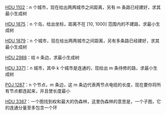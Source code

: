 [HDU 1102](https://github.com/Hapoa/Accepted/blob/master/20%20-%20%E6%9C%80%E5%B0%8F%E7%94%9F%E6%88%90%E6%A0%91/001%20-%20HDU%201102.md)：n 个城市，现在给出两两城市之间距离，另有 m 条路已经建好，求其最小生成树

[HDU 1875](https://github.com/Hapoa/Accepted/blob/master/20%20-%20%E6%9C%80%E5%B0%8F%E7%94%9F%E6%88%90%E6%A0%91/002%20-%20HDU%201875.md)：n 个岛，给出坐标，距离不在 [10, 1000] 范围内的不建路，求最小生成树

[HDU 1879](https://github.com/Hapoa/Accepted/blob/master/20%20-%20%E6%9C%80%E5%B0%8F%E7%94%9F%E6%88%90%E6%A0%91/003%20-%20HDU%201879.md)：n 个城市，现在给出两两城市之间距离，另有多条路已经建好，求其最小生成树

[HDU 2988](https://github.com/Hapoa/Accepted/blob/master/20%20-%20%E6%9C%80%E5%B0%8F%E7%94%9F%E6%88%90%E6%A0%91/004%20-%20HDU%202988.md)：给 n 条边，求最小生成树

[HDU 3371](https://github.com/Hapoa/Accepted/blob/master/20%20-%20%E6%9C%80%E5%B0%8F%E7%94%9F%E6%88%90%E6%A0%91/005%20-%20HDU%203371.md)：n 城市，其中 k 个城市是连通的，现给出 m 条待修的路，求最小生成树

[POJ 1287](https://github.com/Hapoa/Accepted/blob/master/20%20-%20%E6%9C%80%E5%B0%8F%E7%94%9F%E6%88%90%E6%A0%91/006%20-%20POJ%201287.md)：n 个节点，m 条边，这 m 条边代表两节点电缆的长度，现在要你将所有节点都连起来，并且使长度最小

[HDU 3367](https://github.com/Hapoa/Accepted/blob/master/20%20-%20%E6%9C%80%E5%B0%8F%E7%94%9F%E6%88%90%E6%A0%91/007%20-%20HDU%203367.md)：一个图找到权和最大的伪森林，这里伪森林的意思是，一个子图，它的连通分量至多包含一个环


















